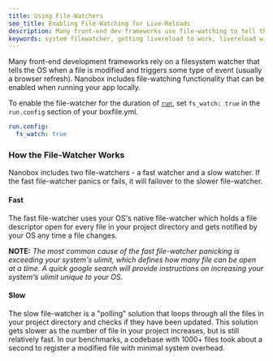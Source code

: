 ```yaml
---
title: Using File-Watchers
seo_title: Enabling File-Watching for Live-Reloads
description: Many front-end dev frameworks use file-watching to tell the OS when a file is modified. Nanobox includes file-watching functionality when running apps locally.
keywords: system filewatcher, getting livereload to work, livereload with nanobox
---
```


Many front-end development frameworks rely on a filesystem watcher that tells the OS when a file is modified and triggers some type of event (usually a browser refresh). Nanobox includes file-watching functionality that can be enabled when running your app locally.

To enable the file-watcher for the duration of [`run`](/cli/run/), set `fs_watch: true` in the `run.config` section of your boxfile.yml.

```yaml
run.config:  
  fs_watch: true
```

### How the File-Watcher Works
Nanobox includes two file-watchers - a fast watcher and a slow watcher. If the fast file-watcher panics or fails, it will failover to the slower file-watcher.

#### Fast
The fast file-watcher uses your OS's native file-watcher which holds a file descriptor open for every file in your project directory and gets notified by your OS any time a file changes.

**NOTE:** *The most common cause of the fast file-watcher panicking is exceeding your system's ulimit, which defines how many file can be open at a time. A quick google search will provide instructions on increasing your system's ulimit unique to your OS.*

#### Slow
The slow file-watcher is a "polling" solution that loops through all the files in your project directory and checks if they have been updated. This solution gets slower as the number of file in your project increases, but is still relatively fast. In our benchmarks, a codebase with 1000+ files took about a second to register a modified file with minimal system overhead.
